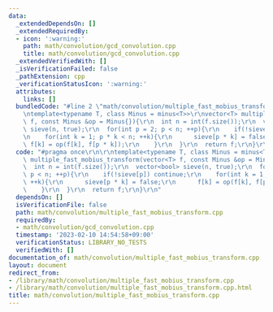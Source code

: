 ```yaml
---
data:
  _extendedDependsOn: []
  _extendedRequiredBy:
  - icon: ':warning:'
    path: math/convolution/gcd_convolution.cpp
    title: math/convolution/gcd_convolution.cpp
  _extendedVerifiedWith: []
  _isVerificationFailed: false
  _pathExtension: cpp
  _verificationStatusIcon: ':warning:'
  attributes:
    links: []
  bundledCode: "#line 2 \"math/convolution/multiple_fast_mobius_transform.cpp\"\n\r\
    \ntemplate<typename T, class Minus = minus<T>>\r\nvector<T> multiple_fast_mobius_transform(vector<T>\
    \ f, const Minus &op = Minus{}){\r\n  int n = int(f.size());\r\n  vector<bool>\
    \ sieve(n, true);\r\n  for(int p = 2; p < n; ++p){\r\n    if(!sieve[p]) continue;\r\
    \n    for(int k = 1; p * k < n; ++k){\r\n      sieve[p * k] = false;\r\n     \
    \ f[k] = op(f[k], f[p * k]);\r\n    }\r\n  }\r\n  return f;\r\n}\r\n"
  code: "#pragma once\r\n\r\ntemplate<typename T, class Minus = minus<T>>\r\nvector<T>\
    \ multiple_fast_mobius_transform(vector<T> f, const Minus &op = Minus{}){\r\n\
    \  int n = int(f.size());\r\n  vector<bool> sieve(n, true);\r\n  for(int p = 2;\
    \ p < n; ++p){\r\n    if(!sieve[p]) continue;\r\n    for(int k = 1; p * k < n;\
    \ ++k){\r\n      sieve[p * k] = false;\r\n      f[k] = op(f[k], f[p * k]);\r\n\
    \    }\r\n  }\r\n  return f;\r\n}\r\n"
  dependsOn: []
  isVerificationFile: false
  path: math/convolution/multiple_fast_mobius_transform.cpp
  requiredBy:
  - math/convolution/gcd_convolution.cpp
  timestamp: '2023-02-10 14:54:58+09:00'
  verificationStatus: LIBRARY_NO_TESTS
  verifiedWith: []
documentation_of: math/convolution/multiple_fast_mobius_transform.cpp
layout: document
redirect_from:
- /library/math/convolution/multiple_fast_mobius_transform.cpp
- /library/math/convolution/multiple_fast_mobius_transform.cpp.html
title: math/convolution/multiple_fast_mobius_transform.cpp
---
```

